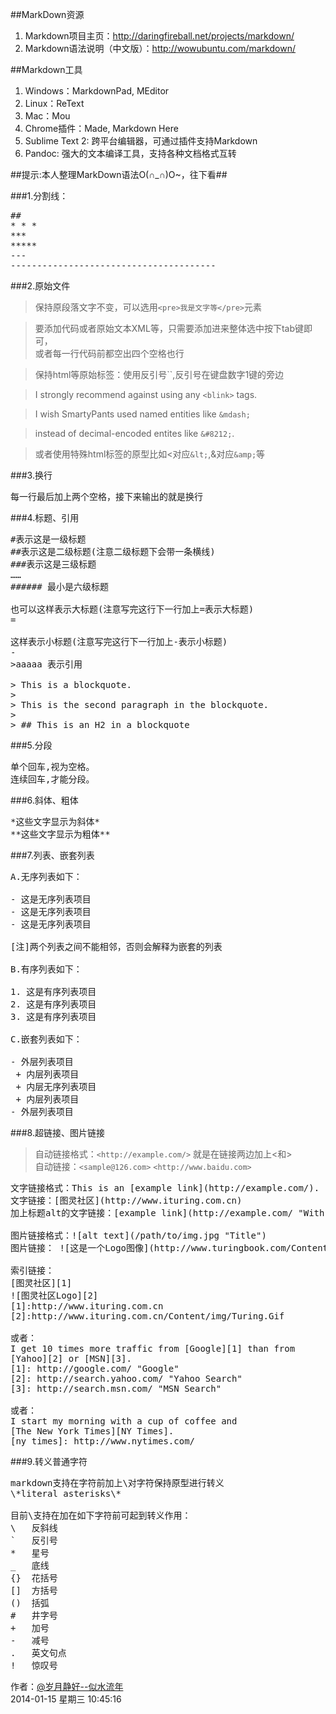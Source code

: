 ##MarkDown资源
1. Markdown项目主页：<http://daringfireball.net/projects/markdown/>
1. Markdown语法说明（中文版）：<http://wowubuntu.com/markdown/>


##Markdown工具
1. Windows：MarkdownPad, MEditor
1. Linux：ReText
1. Mac：Mou
1. Chrome插件：Made, Markdown Here
1. Sublime Text 2: 跨平台编辑器，可通过插件支持Markdown
1. Pandoc: 强大的文本编译工具，支持各种文档格式互转


##提示:本人整理MarkDown语法O(∩_∩)O~，往下看##

###1.分割线：
<pre>
##
* * *
***
*****
---
---------------------------------------
</pre>

###2.原始文件
>保持原段落文字不变，可以选用`<pre>我是文字等</pre>`元素

>要添加代码或者原始文本XML等，只需要添加进来整体选中按下tab键即可，  
或者每一行代码前都空出四个空格也行

>保持html等原始标签：使用反引号``,反引号在键盘数字1键的旁边

> I strongly recommend against using any ` <blink> ` tags.

> I wish SmartyPants used named entities like `&mdash;`

> instead of decimal-encoded entites like `&#8212;`.

> 或者使用特殊html标签的原型比如<对应`&lt;`,&对应`&amp;`等

###3.换行
<pre>
每一行最后加上两个空格，接下来输出的就是换行
</pre>

###4.标题、引用
<pre>
#表示这是一级标题
##表示这是二级标题(注意二级标题下会带一条横线)
###表示这是三级标题
……
###### 最小是六级标题

也可以这样表示大标题(注意写完这行下一行加上=表示大标题)
=

这样表示小标题(注意写完这行下一行加上-表示小标题)
-
>aaaaa 表示引用

> This is a blockquote.
> 
> This is the second paragraph in the blockquote.
>
> ## This is an H2 in a blockquote
</pre>

###5.分段
<pre>
单个回车,视为空格。
连续回车,才能分段。
</pre>

###6.斜体、粗体
<pre>
*这些文字显示为斜体*
**这些文字显示为粗体**
</pre>

###7.列表、嵌套列表
<pre>
A.无序列表如下：

- 这是无序列表项目
- 这是无序列表项目
- 这是无序列表项目

[注]两个列表之间不能相邻，否则会解释为嵌套的列表

B.有序列表如下：

1. 这是有序列表项目
2. 这是有序列表项目
3. 这是有序列表项目

C.嵌套列表如下：

- 外层列表项目
 + 内层列表项目
 + 内层无序列表项目
 + 内层列表项目
- 外层列表项目
</pre>

###8.超链接、图片链接
>自动链接格式：`<http://example.com/>`  就是在链接两边加上<和>  
>自动链接：`<sample@126.com>`  `<http://www.baidu.com>`  

<pre>
文字链接格式：This is an [example link](http://example.com/).
文字链接：[图灵社区](http://www.ituring.com.cn)
加上标题alt的文字链接：[example link](http://example.com/ "With a Title").

图片链接格式：![alt text](/path/to/img.jpg "Title")
图片链接： ![这是一个Logo图像](http://www.turingbook.com/Content/img/Turing.Gif)

索引链接：
[图灵社区][1]
![图灵社区Logo][2]
[1]:http://www.ituring.com.cn
[2]:http://www.ituring.com.cn/Content/img/Turing.Gif

或者：
I get 10 times more traffic from [Google][1] than from
[Yahoo][2] or [MSN][3].
[1]: http://google.com/ "Google"
[2]: http://search.yahoo.com/ "Yahoo Search"
[3]: http://search.msn.com/ "MSN Search"

或者：
I start my morning with a cup of coffee and
[The New York Times][NY Times].
[ny times]: http://www.nytimes.com/
</pre>

###9.转义普通字符
<pre>
markdown支持在字符前加上\对字符保持原型进行转义
\*literal asterisks\*

目前\支持在加在如下字符前可起到转义作用：
\   反斜线
`   反引号
*   星号
_   底线
{}  花括号
[]  方括号
()  括弧
#   井字号
+   加号
-   减号
.   英文句点
!   惊叹号
</pre>

作者：[@岁月静好--似水流年](http://weibo.com/u/1747720793)<br/>
2014-01-15 星期三 10:45:16 